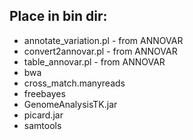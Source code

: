 Place in bin dir:
------------------

* annotate_variation.pl - from ANNOVAR
* convert2annovar.pl - from ANNOVAR
* table_annovar.pl - from ANNOVAR
* bwa
* cross_match.manyreads
* freebayes
* GenomeAnalysisTK.jar
* picard.jar
* samtools
